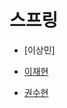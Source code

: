 # 스프링

- [이상민]

- [이재현](https://velog.io/@fanta4715/%ED%86%A0%EB%B9%84%EC%9D%98-%EC%8A%A4%ED%94%84%EB%A7%81-8%EC%9E%A5-%EC%8A%A4%ED%94%84%EB%A7%81%EC%9D%B4%EB%9E%80-%EB%AC%B4%EC%97%87%EC%9D%B8%EA%B0%80)

- [권수현](https://github.com/GDSC-KNU/3rd-study-backend-2/files/13509034/8.pdf)



